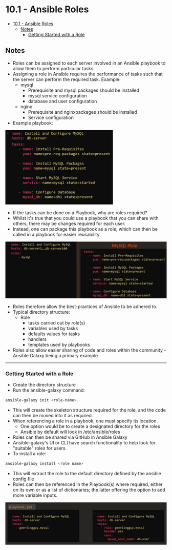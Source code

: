 # 10.1 - Ansible Roles

- [10.1 - Ansible Roles](#101---ansible-roles)
  - [Notes](#notes)
    - [Getting Started with a Role](#getting-started-with-a-role)

## Notes

- Roles can be assigned to each server involved in an Ansible playbook to allow them to perform particular tasks.
- Assigning a role in Ansible requires the performance of tasks such that the server can perform the required task. Example:
  - mysql
    - Prerequisite and mysql packages should be installed
    - mysql service configuration
    - database and user configuration
  - nginx
    - Prerequisite and nginxpackages should be installed
    - Service configuration
- Example playbook:

![Playbook-Example](images/playbook-example.png)

- If the tasks can be done on a Playbook, why are roles required?
- Whilst it's true that you could use a playbook that you can share with others, there may be changes required for each user.
- Instead, one can package this playbook as a role, which can then be called in a playbook for easier reusability

![Role Example](images/role-example.png)

- Roles therefore allow the best-practices of Ansible to be adhered to.
- Typical directory structure:
  - Role
    - tasks carried out by role(s)
    - variables used by tasks
    - defaults values for tasks
    - handlers
    - templates used by playbooks
- Roles also allow easier sharing of code and roles within the community - Ansible Galaxy being a primary example

---

### Getting Started with a Role

- Create the directory structure
- Run the ansible-galaxy command:

```bash
ansible-galaxy init <role-name>
```

- This will create the skeleton structure required for the role, and the code can then be moved into it as required.
- When referencing a role in a playbook, one must specify its location.
  - One option would be to create a designated directory for the roles
  - Ansible by default will look in /etc/ansible/roles
- Roles can then be shared via GitHub in Ansible Galaxy
- Ansible-galaxy's UI or CLI have search functionality to help look for "suitable" roles for users.
- To install a role:

```bash
ansible-galaxy install <role name>
```

- This will extract the role to the default directory defined by the ansible config file
- Roles can then be referenced in the Playbook(s) where required, either on its own or as a list of dictionaries; the latter offering the option to add more variable inputs.

![Galaxy Role Example](images/galaxy-role-example.png)

